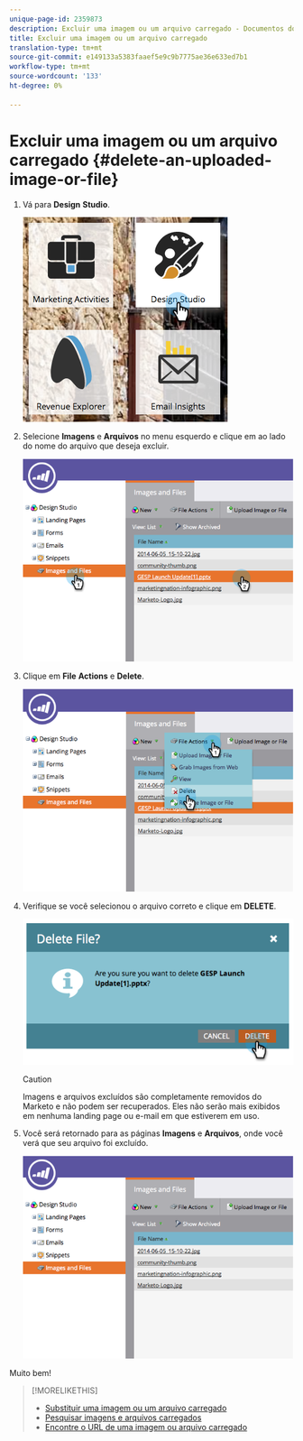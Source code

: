 ```yaml
---
unique-page-id: 2359873
description: Excluir uma imagem ou um arquivo carregado - Documentos do Marketing - Documentação do produto
title: Excluir uma imagem ou um arquivo carregado
translation-type: tm+mt
source-git-commit: e149133a5383faaef5e9c9b7775ae36e633ed7b1
workflow-type: tm+mt
source-wordcount: '133'
ht-degree: 0%

---
```



# Excluir uma imagem ou um arquivo carregado {#delete-an-uploaded-image-or-file}

1. Vá para **Design** **Studio**.

   ![](assets/designstudio-5.png)

1. Selecione **Imagens** e **Arquivos** no menu esquerdo e clique em ao lado do nome do arquivo que deseja excluir.

   ![](assets/image2014-9-16-11-3a18-3a15.png)

1. Clique em **File** **Actions** e **Delete**.

   ![](assets/image2014-9-16-11-3a18-3a22.png)

1. Verifique se você selecionou o arquivo correto e clique em **DELETE**.

   ![](assets/image2014-9-16-11-3a18-3a30.png)

   >[!CAUTION]
   >
   >Imagens e arquivos excluídos são completamente removidos do Marketo e não podem ser recuperados.  Eles não serão mais exibidos em nenhuma landing page ou e-mail em que estiverem em uso.

1. Você será retornado para as páginas **Imagens** e **Arquivos**, onde você verá que seu arquivo foi excluído.

   ![](assets/image2014-9-16-11-3a19-3a0.png)

Muito bem!

>[!MORELIKETHIS]
>
>* [Substituir uma imagem ou um arquivo carregado](replace-an-uploaded-image-or-file.md)
>* [Pesquisar imagens e arquivos carregados](search-uploaded-images-and-files.md)
>* [Encontre o URL de uma imagem ou arquivo carregado](find-the-url-of-an-uploaded-image-or-file.md)

>



